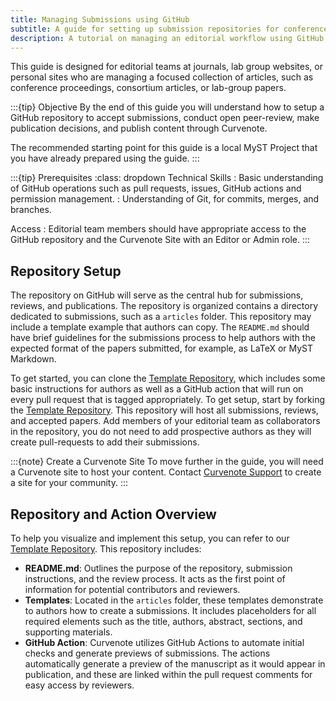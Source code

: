 ```yaml
---
title: Managing Submissions using GitHub
subtitle: A guide for setting up submission repositories for conferences, proceedings or lab-groups
description: A tutorial on managing an editorial workflow using GitHub Actions and Curvenote.
---
```


This guide is designed for editorial teams at journals, lab group websites,
or personal sites who are managing a focused collection of articles, such as
conference proceedings, consortium articles, or lab-group papers.

:::{tip} Objective
By the end of this guide you will understand how to setup a GitHub repository
to accept submissions, conduct open peer-review, make publication decisions,
and publish content through Curvenote.

The recommended starting point for this guide is a local MyST Project that
you have already prepared using the [](./preparing-for-submission.md) guide.
:::

:::{tip} Prerequisites
:class: dropdown
Technical Skills
: Basic understanding of GitHub operations such as pull requests, issues, GitHub actions and permission management.
: Understanding of Git, for commits, merges, and branches.

Access
: Editorial team members should have appropriate access to the GitHub repository and the Curvenote Site with an Editor or Admin role.
:::

## Repository Setup

The repository on GitHub will serve as the central hub for submissions, reviews, and publications. The repository is organized contains a directory dedicated to submissions, such as a `articles` folder. This repository may include a template example that authors can copy. The `README.md` should have brief guidelines for the submissions process to help authors with the expected format of the papers submitted, for example, as LaTeX or MyST Markdown.

To get started, you can clone the [Template Repository][template], which includes some basic instructions for authors as well as a GitHub action that will run on every pull request that is tagged appropriately. To get setup, start by forking the [Template Repository][template]. This repository will host all submissions, reviews, and accepted papers. Add members of your editorial team as collaborators in the repository, you do not need to add prospective authors as they will create pull-requests to add their submissions.

:::{note} Create a Curvenote Site
To move further in the guide, you will need a Curvenote site to host your content.
Contact [Curvenote Support][support] to create a site for your community.
:::

## Repository and Action Overview

To help you visualize and implement this setup, you can refer to our [Template Repository][template]. This repository includes:

- **README.md**: Outlines the purpose of the repository, submission instructions, and the review process. It acts as the first point of information for potential contributors and reviewers.
- **Templates**: Located in the `articles` folder, these templates demonstrate to authors how to create a submissions. It includes placeholders for all required elements such as the title, authors, abstract, sections, and supporting materials.
- **GitHub Action**: Curvenote utilizes GitHub Actions to automate initial checks and generate previews of submissions. The actions automatically generate a preview of the manuscript as it would appear in publication, and these are linked within the pull request comments for easy access by reviewers.

[template]: https://github.com/curvenote-examples/proceedings-submissions
[support]: mailto:support@curvenote.com
